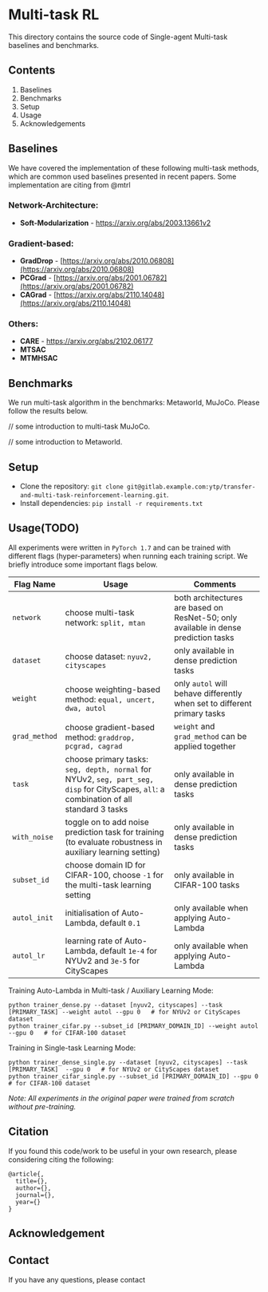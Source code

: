 # Multi-task RL
This directory contains the source code of Single-agent Multi-task baselines and benchmarks. 

## Contents

1. Baselines
2. Benchmarks
3. Setup
4. Usage
5. Acknowledgements

## Baselines

We have covered the implementation of these following multi-task methods, which are common used baselines presented in recent papers. Some implementation are citing from @mtrl

### Network-Architecture:

- **Soft-Modularization** - https://arxiv.org/abs/2003.13661v2 

### Gradient-based:
- **GradDrop** -  [https://arxiv.org/abs/2010.06808](https://arxiv.org/abs/2010.06808) 
- **PCGrad** - [https://arxiv.org/abs/2001.06782](https://arxiv.org/abs/2001.06782) 
- **CAGrad** - [https://arxiv.org/abs/2110.14048](https://arxiv.org/abs/2110.14048) 

### Others:

+ **CARE** -  https://arxiv.org/abs/2102.06177
+ **MTSAC**
+ **MTMHSAC**

## Benchmarks

We run multi-task algorithm in the benchmarks: Metaworld, MuJoCo. Please follow the results below.

// some introduction to multi-task MuJoCo.

// some introduction to Metaworld.

## Setup

+ Clone the repository: `git clone git@gitlab.example.com:ytp/transfer-and-multi-task-reinforcement-learning.git`.
+ Install dependencies: `pip install -r requirements.txt`

## Usage(TODO)

All experiments were written in `PyTorch 1.7` and can be trained with different flags (hyper-parameters) when running each training script. We briefly introduce some important flags below. 

| Flag Name     | Usage                                                                                                                                    | Comments                                                                            |
|---------------|------------------------------------------------------------------------------------------------------------------------------------------|-------------------------------------------------------------------------------------|
| `network`     | choose multi-task network: `split, mtan`                                                                                                 | both architectures are based on ResNet-50; only available in dense prediction tasks |
| `dataset`     | choose dataset: `nyuv2, cityscapes`                                                                                                      | only available in dense prediction tasks                                            |
| `weight`      | choose weighting-based method: `equal, uncert, dwa, autol`                                                                               | only `autol` will behave differently when set to different primary tasks            |
| `grad_method` | choose gradient-based method: `graddrop, pcgrad, cagrad`                                                                                 | `weight` and `grad_method` can be applied together                                  |
| `task`        | choose primary tasks: `seg, depth, normal` for NYUv2, `seg, part_seg, disp` for CityScapes, `all`: a combination of all standard 3 tasks | only available in dense prediction tasks                                            |
| `with_noise`  | toggle on to add noise prediction task for training (to evaluate robustness in auxiliary learning setting)                               | only available in dense prediction tasks                                            |
| `subset_id`   | choose domain ID for CIFAR-100, choose `-1` for the multi-task learning setting                                                          | only available in CIFAR-100 tasks                                                   |
| `autol_init`  | initialisation of Auto-Lambda, default `0.1`                                                                                             | only available when applying Auto-Lambda                        |
| `autol_lr`    | learning rate of Auto-Lambda, default `1e-4`  for NYUv2 and `3e-5` for CityScapes                                                        | only available when applying Auto-Lambda                       |

Training Auto-Lambda in Multi-task / Auxiliary Learning Mode:
```
python trainer_dense.py --dataset [nyuv2, cityscapes] --task [PRIMARY_TASK] --weight autol --gpu 0   # for NYUv2 or CityScapes dataset
python trainer_cifar.py --subset_id [PRIMARY_DOMAIN_ID] --weight autol --gpu 0   # for CIFAR-100 dataset
```

Training in Single-task Learning Mode:
```
python trainer_dense_single.py --dataset [nyuv2, cityscapes] --task [PRIMARY_TASK]  --gpu 0   # for NYUv2 or CityScapes dataset
python trainer_cifar_single.py --subset_id [PRIMARY_DOMAIN_ID] --gpu 0   # for CIFAR-100 dataset
```

*Note: All experiments in the original paper were trained from scratch without pre-training.*

## Citation
If you found this code/work to be useful in your own research, please considering citing the following:

```
@article{,
  title={},
  author={},
  journal={},
  year={}
}
```

## Acknowledgement



## Contact
If you have any questions, please contact 
